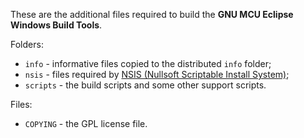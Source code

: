 These are the additional files required to build the **GNU MCU Eclipse Windows Build Tools**.

Folders:

* `info` - informative files copied to the distributed `info` folder;
* `nsis` - files required by [NSIS (Nullsoft Scriptable Install System)](http://nsis.sourceforge.net/Main_Page);
* `scripts` - the build scripts and some other support scripts.

Files:

* `COPYING` - the GPL license file.

